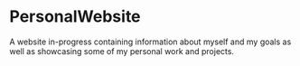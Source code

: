# PersonalWebsite
A website in-progress containing information about myself and my goals as well as showcasing some of my personal work and projects.
